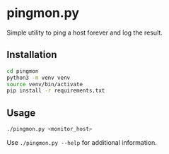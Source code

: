 # pingmon.py

Simple utility to ping a host forever and log the result.

## Installation

```sh
cd pingmon
python3 -m venv venv
source venv/bin/activate
pip install -r requirements.txt
```

## Usage

```sh
./pingmon.py <monitor_host>
```

Use `./pingmon.py --help` for additional information.
